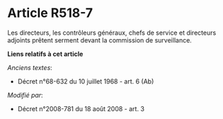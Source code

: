 # Article R518-7

Les directeurs, les contrôleurs généraux, chefs de service et directeurs adjoints prêtent serment devant la commission de
surveillance.

**Liens relatifs à cet article**

_Anciens textes_:

  - Décret n°68-632 du 10 juillet 1968 - art. 6 (Ab)

_Modifié par_:

  - Décret n°2008-781 du 18 août 2008 - art. 3
